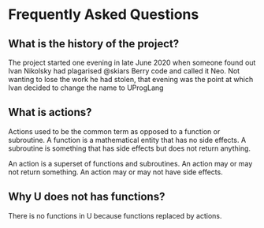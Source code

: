 # Frequently Asked Questions

## What is the history of the project?

The project started one evening in late June 2020 when someone found out Ivan Nikolsky had plagarised @skiars Berry code and called it Neo. Not wanting to lose the work he had stolen, that evening was the point at which Ivan decided to change the name to UProgLang

## What is actions?

Actions used to be the common term as opposed to a function or subroutine. A function is a mathematical entity that has no side effects. A subroutine is something that has side effects but does not return anything.

An action is a superset of functions and subroutines. An action may or may not return something. An action may or may not have side effects.

## Why U does not has functions?

There is no functions in U because functions replaced by actions.
